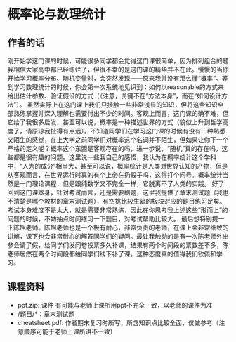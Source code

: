 # 概率论与数理统计
## 作者的话
刚开始学这门课的时候，可能很多同学都会觉得这门课很简单，因为排列组合的题我相信大家高中都已经练烂了，但很不幸的是这门课的精华并不在此。慢慢的当你开始学习概率分布、随机变量时，会突然发现——原来我并没有那么懂“概率”。等到学习数理统计的时候，你会第一次系统地见识到：如何以reasonable的方式来给出估计参数、验证假设的方式（（注意，关键不在“方法本身”，而在“如何设计方法”）。
虽然实际上在这门课上我们只接触一些非常浅显的知识，但将这些知识全部熟练掌握并深入理解也需要付出不少的时间。客观上而言，这门课的确不难，但它给了我很多启发，甚至可以说，概率是一种描述世界的方式（貌似上升到哲学高度了，请原谅我扯得有点远）。不知道同学们在学习这门课的时候有没有一种熟悉又陌生的感觉，在上大学之前同学们对概率这个名词并不陌生，但如果让你下一个严格的定义呢？概率这个东西是客观存在的吗，进一步说，“随机”真的存在吗，这些都是很有趣的问题。这里说一些我自己的感悟，我认为在概率统计这个学科中，“人为的成分”相当大，甚至可以说，概率统计是人类对世界认知的产物，但是从客观而言，在世界运行时真的有个上帝在扔骰子吗，这得打个问号。概率统计当然是一门理论课程，但是跟纯数学又不完全一样，它脱离不了人类的实践。
好了回到这门课本身，针对考试而言，还是需要刷题，这里我提供了章末测试题（我也不清楚是哪个教材的章末测试题），有空挑比较生疏的板块对应的题目练习足矣。考试本身难度不是太大，就是需要非常熟练，因此在你思考我上述这些“形而上”的问题的时候，不妨抽点时间练习一下题目，对考试帮助比较大。
最后想特别提一下陈旭老师。陈旭老师也是一个极有耐心，非常负责的老师，在课上会非常细致的讲解，课下也会非常耐心的解答同学们的疑问。最让我触动的是有一次陈老师外出参会请了假，给同学们发问卷投票多久补课，结果有两个时间段的票数差不多，陈老师居然在两个时间段都给同学们线下补了课。这种态度真的值得我们钦佩和学习。
## 课程资料
- ppt.zip: 课件 有可能与老师上课所用ppt不完全一致，以老师的课件为准
- /题目/*：章末测试题
- cheatsheet.pdf: 作者期末复习时所写，所含知识点比较全面，仅做参考（注意顺序可能于老师上课所讲不一致）

